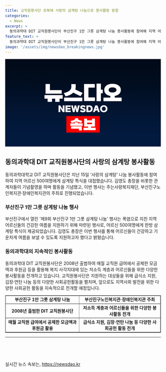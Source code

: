 ```yaml
---
title: 교직원봉사단 초복에 사랑의 삼계탕 나눔으로 봉사활동 동참
categories:
  - News
excerpt: >
  동의과학대 DIT 교직원봉사단이 부산진구 1만 그릇 삼계탕 나눔 봉사활동에 참여해 지역 어르신 500명에게 삼계탕 특식을 제공했다. 이는 폭염으로 지친 어르신들을 위해 건강한 여름을 보내도록 돕기 위한 봉사활동으로, 총장 김영도는 200만원을 지원했다. DIT 교직원봉사단은 매월 모금액과 후원금을 활용해 급식소 지원, 김장·연탄 나눔 등 복지 사각지대 지원에 힘써오고 있다. 지역사회 발전을 위한 사회공헌 활동을 계속할 예정이다.
feature_text: >
  동의과학대 DIT 교직원봉사단이 부산진구 1만 그릇 삼계탕 나눔 봉사활동에 참여해 지역 어르신 500명에게 삼계탕 특식을 제공했다. 이는 폭염으로 지친 어르신들을 위해 건강한 여름을 보내도록 돕기 위한 봉사활동으로, 총장 김영도는 200만원을 지원했다. DIT 교직원봉사단은 매월 모금액과 후원금을 활용해 급식소 지원, 김장·연탄 나눔 등 복지 사각지대 지원에 힘써오고 있다. 지역사회 발전을 위한 사회공헌 활동을 계속할 예정이다.
image: '/assets/img/newsdao_breakingnews.jpg'
---
```


<p><img src="/assets/img/newsdao_breakingnews.jpg" alt="ranknews 속보" /></p>

<h2 data-ke-size="size26">동의과학대 DIT 교직원봉사단의 사랑의 삼계탕 봉사활동</h2>

<p data-ke-size="size16">동의과학대학교 DIT 교직원봉사단은 지난 15일 ‘사랑의 삼계탕’ 나눔 봉사활동에 참여하여 지역 어르신 500여명에게 삼계탕 특식을 대접했습니다. 김영도 총장을 비롯한 관계자들이 기념촬영을 하며 활동을 기념했고, 이번 행사는 주는사랑복지재단, 부산진구노인복지관·장애인복지관의 주최로 진행되었습니다. </p>

<h3 data-ke-size="size24">부산진구 1만 그릇 삼계탕 나눔 행사</h3>

<p data-ke-size="size16">부산진구에서 열린 '제9회 부산진구 1만 그릇 삼계탕 나눔’ 행사는 폭염으로 지친 지역 어르신들의 건강한 여름을 지원하기 위해 마련된 행사로, 어르신 500여명에게 한방 삼계탕 특식이 제공되었습니다. 김영도 총장은 이번 행사를 통해 어르신들이 건강하고 기운차게 여름을 보낼 수 있도록 지원하고자 했다고 밝혔습니다.</p>

<h3 data-ke-size="size24">동의과학대의 지속적인 봉사활동</h3>

<p data-ke-size="size16">동의과학대 DIT 교직원봉사단은 2008년 출범하여 매월 교직원 급여에서 공제한 모금액과 후원금 등을 활용해 복지 사각지대에 있는 저소득 계층과 어르신들을 위한 다양한 봉사활동을 전개하고 있습니다. 교직원봉사단은 지원하는 대상들을 위해 급식소 지원, 김장·연탄 나눔 등의 다양한 사회공헌활동을 펼치며, 앞으로도 지역사회 발전을 위한 다양한 사회공헌 활동을 지속적으로 전개할 예정입니다.</p>

<table style="width: 100%;" border="1">
<tbody>
<tr>
<td style="text-align: center; height: 17px;"><b>부산진구 1만 그릇 삼계탕 나눔</b></td>
<td style="text-align: center; height: 17px;"><b>부산진구노인복지관·장애인복지관 주최</b></td>
</tr>
<tr>
<td style="text-align: center; height: 17px;"><b>2008년 출범한 DIT 교직원봉사단</b></td>
<td style="text-align: center; height: 17px;"><b>저소득 계층과 어르신들을 위한 다양한 봉사활동 전개</b></td>
</tr>
<tr>
<td style="text-align: center; height: 17px;"><b>매월 교직원 급여에서 공제한 모금액과 후원금 활용</b></td>
<td style="text-align: center; height: 17px;"><b>급식소 지원, 김장·연탄 나눔 등 다양한 사회공헌 활동 전개</b></td>
</tr>
</tbody>
</table>

<hr>

<p data-ke-size="size16">&nbsp;</p>

<p data-ke-size="size16">&nbsp;</p>
실시간 뉴스 속보는, <a href="https://newsdao.kr" rel="dofollow">https://newsdao.kr</a>


